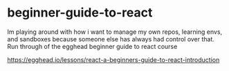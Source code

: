 # beginner-guide-to-react
Im playing around with how i want to manage my own repos, learning envs, and sandboxes because someone else has always had control over that.  Run through of the egghead beginner guide to react course

https://egghead.io/lessons/react-a-beginners-guide-to-react-introduction
